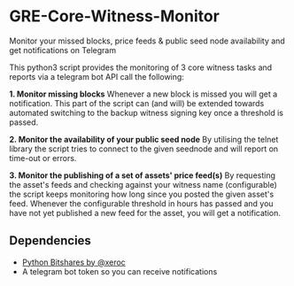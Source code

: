 # GRE-Core-Witness-Monitor
Monitor your missed blocks, price feeds &amp; public seed node availability and get notifications on Telegram

This python3 script provides the monitoring of 3 core witness tasks and reports via a telegram bot API call the following:

**1. Monitor missing blocks**
Whenever a new block is missed you will get a notification. This part of the script can (and will) be extended towards automated switching to the backup witness signing key once a threshold is passed. 

**2. Monitor the availability of your public seed node**
By utilising the telnet library the script tries to connect to the given seednode and will report on time-out or errors. 

**3. Monitor the publishing of a set of assets' price feed(s)**
By requesting the asset's feeds and checking against your witness name (configurable) the script keeps monitoring how long since you posted the given asset's feed. Whenever the configurable threshold in hours has passed and you have not yet published a new feed for the asset, you will get a notification. 

## Dependencies 
- [Python Bitshares by @xeroc](https://github.com/xeroc/python-bitshares/)
- A telegram bot token so you can receive notifications 
